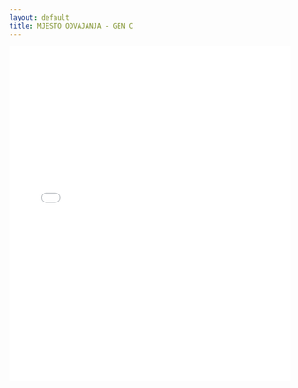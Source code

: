 ```yaml
---
layout: default
title: MJESTO ODVAJANJA - GEN C
---
```


<div class="wide-graph">
    <iframe src="{{ site.baseurl }}/mjesto_odvajanja/mjesto-odvajanja-gen-c.html" width="100%" height="600px" frameborder="0"></iframe>
</div>